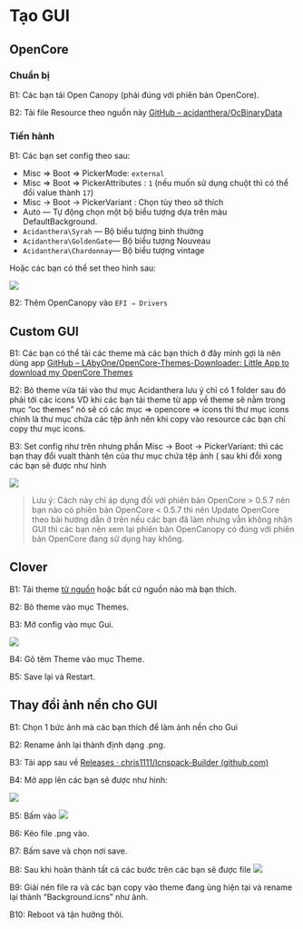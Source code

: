 # Tạo GUI

## OpenCore

### Chuẩn bị

B1: Các bạn tải Open Canopy (phải đúng với phiên bản OpenCore).

B2: Tải file Resource theo nguồn này [GitHub – acidanthera/OcBinaryData](https://github.com/acidanthera/OcBinaryData) 

### Tiến hành

B1: Các bạn set config theo sau:

- Misc ⇒ Boot ⇒ PickerMode: `external`
- Misc ⇒ Boot ⇒ PickerAttributes : `1` (nếu muốn sử dụng chuột thì có thể đổi value thành `17`)
- Misc -> Boot -> PickerVariant : Chọn tùy theo sở thích 
- Auto — Tự động chọn một bộ biểu tượng dựa trên màu DefaultBackground.
- `Acidanthera\Syrah` — Bộ biểu tượng bình thường
- `Acidanthera\GoldenGate`— Bộ biểu tượng Nouveau
- `Acidanthera\Chardonnay`— Bộ biểu tượng vintage 

Hoặc các bạn có thể set theo hình sau: 

![](https://lh4.googleusercontent.com/8eDFICes8A5dCEjhR7g0v-7Nynz2bRsBa4xhHzwgWsDAtXTrrYCoi3oxggB2trleF-aWqq4NyinhXnAvjb5FikZQgtkztOPBKiamf4buDSkoKyH6IW2jSdrR1LOyBreOZ5TLyos6=s0)

B2: Thêm OpenCanopy vào `EFI ⇒ Drivers`

## Custom GUI

B1: Các bạn có thể tải các theme mà các bạn thích ở đây mình gợi là nên dùng app [GitHub – LAbyOne/OpenCore-Themes-Downloader: Little App to download my OpenCore Themes](https://github.com/LAbyOne/OpenCore-Themes-Downloader) 

B2: Bỏ theme vừa tải vào thư mục Acidanthera lưu ý chỉ có 1 folder sau đó phải tới các icons VD khi các bạn tải theme từ app về theme sẽ nằm trong mục “oc themes” nó sẽ có các mục ⇒ opencore ⇒ icons thì thư mục icons chính là thư mục chứa các tệp ảnh nên khi copy vào resource các bạn chỉ copy thư mục icons. 

B3: Set config như trên nhưng phần Misc -> Boot -> PickerVariant: thì các bạn thay đổi vualt thành tên của thư mục chứa tệp ảnh ( sau khi đổi xong các bạn sẽ được như hình 

![](https://lh6.googleusercontent.com/_B-s4wEICtcFJMHROmQJevqbn-PUSbT7qSKGqX532l388WfKrOy8rw8YceC2YJ1DgIZ94vRGy0sY-SZnELbpuNVSUQmN1d4Ugko1JHrWbYLjC4PIUp0kU4Vs94u5DTlEK3GgBN0n=s0)

> Lưu ý: Cách này chỉ áp dụng đối với phiên bản OpenCore > 0.5.7 nên bạn nào có phiên bản OpenCore < 0.5.7 thì nên Update OpenCore theo bài hướng dẫn ở trên nếu các bạn đã làm nhưng vẫn không nhận GUI thì các bạn nên xem lại phiên bản OpenCanopy có đúng với phiên bản OpenCore đang sử dụng hay không.

## Clover

B1: Tải theme [từ nguồn](https://github.com/CloverHackyColor/CloverThemes) hoặc bất cứ nguồn nào mà bạn thích.

B2: Bỏ theme vào mục Themes.

B3: Mở config vào mục Gui.

![](https://everythingforhackintosher.files.wordpress.com/2021/09/cleanshot-2021-09-11-at-09.31.43.png?w=1024)

B4: Gõ têm Theme vào mục Theme.

B5: Save lại và Restart.

## Thay đổi ảnh nền cho GUI

B1: Chọn 1 bức ảnh mà các bạn thích để làm ảnh nền cho Gui 

B2: Rename ảnh lại thành định dạng .png.

B3: Tải app sau về [Releases · chris1111/Icnspack-Builder (github.com)](https://github.com/chris1111/Icnspack-Builder/releases)

B4: Mở app lên các bạn sẽ được như hình:

![](https://lh6.googleusercontent.com/WhVfA06Ma8-fTqCYzv3raB_oYpOWxQB8AHVRLnwjxFE8gkQax2yD6GpO7VCQJRw6lBqXvDyrYSrlDKVjki89pw19bviN1KGYnjTw_4d-6uF8wY9wk5KRm7_7M6OczWtSM_n-VvpY=s0)

B5: Bấm vào ![](https://lh5.googleusercontent.com/dXIZ6F2jfhyYimw5zddIlJUSx9JzDwkr3mxHVXEp9VLwtt-1kw2PJDNHQD-AYshX1ztF3gYySOQ7q5ZPCHvzMKhdgaEd5Y8Wx_5BYNgBABM7HTqorszuJraa3r1nANNrWQaEx93W=s0)

B6: Kéo file .png vào. 

B7: Bấm save và chọn nơi save.

B8: Sau khi hoàn thành tất cả các bước trên các bạn sẽ được file ![](https://lh3.googleusercontent.com/7uhnV1xO601Efd0FROepj8RdRlQZi1MxzT3CesAtSZ99zpuK2B1Nc1dq5Egah5ssLXmIhpxPT05FGdfZRRhOsSwSsfcy5OvZtGGJ3yTuX0QqdiV61KtIeCUzFpBQcY6N7GWg2S5F=s0) 

B9: Giải nén file ra và các bạn copy vào theme đang ùng hiện tại và rename lại thành “Background.icns” như ảnh.

B10: Reboot và tận hưởng thôi.
